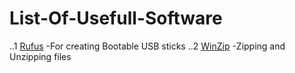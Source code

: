 # List-Of-Usefull-Software

..1 [Rufus](https://rufus.ie/en/)       -For creating Bootable USB sticks
..2 [WinZip](https://www.winzip.com/)   -Zipping and Unzipping files
